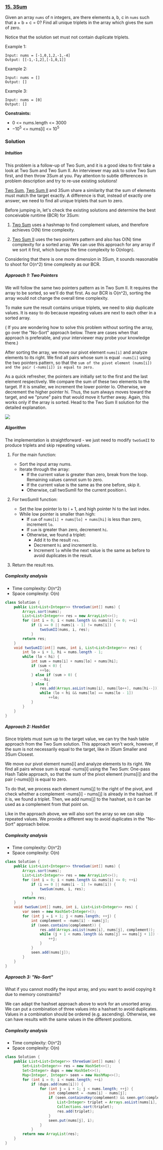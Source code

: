### [15. 3Sum](https://leetcode.com/problems/3sum/)

Given an array `nums` of n integers, are there elements a, b, c in `nums` such that a + b + c = 0? Find all unique triplets in the array which gives the sum of zero.

Notice that the solution set must not contain duplicate triplets.

 

Example 1:
```
Input: nums = [-1,0,1,2,-1,-4]
Output: [[-1,-1,2],[-1,0,1]]
```
Example 2:
```
Input: nums = []
Output: []
```
Example 3:
```
Input: nums = [0]
Output: []
``` 

**Constraints:**

- 0 <= nums.length <= 3000
- $-10^5$ <= nums[i] <= $10^5$

### Solution

##### Intuition
This problem is a follow-up of Two Sum, and it is a good idea to first take a look at Two Sum and Two Sum II. An interviewer may ask to solve Two Sum first, and then throw 3Sum at you. Pay attention to subtle differences in problem description and try to re-use existing solutions!

[Two Sum](./../two_sum.md), [Two Sum II](./../binary_search/two_sum_ii.md) and 3Sum share a similarity that the sum of elements must match the target exactly. A difference is that, instead of exactly one answer, we need to find all unique triplets that sum to zero.

Before jumping in, let's check the existing solutions and determine the best conceivable runtime (BCR) for 3Sum:

1. [Two Sum](./../two_sum.md) uses a hashmap to find complement values, and therefore achieves O(N) time complexity.

2. [Two Sum II](./../binary_search/two_sum_ii.md) uses the two pointers pattern and also has O(N) time complexity for a sorted array. We can use this approach for any array if we sort it first, which bumps the time complexity to O(nlogn).

Considering that there is one more dimension in 3Sum, it sounds reasonable to shoot for O(n^2) time complexity as our BCR.

##### Approach 1: Two Pointers

We will follow the same two pointers pattern as in Two Sum II. It requires the array to be sorted, so we'll do that first. As our BCR is O(n^2), sorting the array would not change the overall time complexity.

To make sure the result contains unique triplets, we need to skip duplicate values. It is easy to do because repeating values are next to each other in a sorted array.

( If you are wondering how to solve this problem without sorting the array, go over the "No-Sort" approach below. There are cases when that approach is preferable, and your interviewer may probe your knowledge there.)

After sorting the array, we move our pivot element `nums[i]` and analyze elements to its right. We find all pairs whose sum is equal `-nums[i]` using the two pointers pattern, so that the `sum of the pivot element (nums[i]) and the pair (-nums[i]) is equal to zero.`

As a quick refresher, the pointers are initially set to the first and the last element respectively. We compare the sum of these two elements to the target. If it is smaller, we increment the lower pointer lo. Otherwise, we decrement the higher pointer hi. Thus, the sum always moves toward the target, and we "prune" pairs that would move it further away. Again, this works only if the array is sorted. Head to the Two Sum II solution for the detailed explanation.


![](./res/3_sum_two_pointer.gif)

##### Algorithm

The implementation is straightforward - we just need to modify `twoSumII` to produce triplets and skip repeating values.

1. For the main function:

   - Sort the input array nums.
   - Iterate through the array:
      - If the current value is greater than zero, break from the loop. Remaining values cannot sum to zero.
      - If the current value is the same as the one before, skip it.
      - Otherwise, call twoSumII for the current position i.
2. For twoSumII function:

   - Set the low pointer lo to i + 1, and high pointer hi to the last index.
   - While low pointer is smaller than high:
      - If `sum` of `nums[i] + nums[lo] + nums[hi]` is less than zero, increment `lo`.
      - If `sum` is greater than zero, decrement `hi`.
      - Otherwise, we found a triplet:
         - Add it to the result `res`.
         - Decrement `hi` and increment lo.
         - Increment `lo` while the next value is the same as before to avoid duplicates in the result.
3. Return the result res.

##### Complexity analysis
- Time complexity: O(n^2)
- Space complexity: O(n)

```java
class Solution {
    public List<List<Integer>> threeSum(int[] nums) {
        Arrays.sort(nums);
        List<List<Integer>> res = new ArrayList<>();
        for (int i = 0; i < nums.length && nums[i] <= 0; ++i)
            if (i == 0 || nums[i - 1] != nums[i]) {
                twoSumII(nums, i, res);
            }
        return res;
    }
    void twoSumII(int[] nums, int i, List<List<Integer>> res) {
        int lo = i + 1, hi = nums.length - 1;
        while (lo < hi) {
            int sum = nums[i] + nums[lo] + nums[hi];
            if (sum < 0) {
                ++lo;
            } else if (sum > 0) {
                --hi;
            } else {
                res.add(Arrays.asList(nums[i], nums[lo++], nums[hi--]));
                while (lo < hi && nums[lo] == nums[lo - 1])
                    ++lo;
            }
        }
    }
}
```

##### Approach 2: HashSet

Since triplets must sum up to the target value, we can try the hash table approach from the Two Sum solution. This approach won't work, however, if the sum is not necessarily equal to the target, like in 3Sum Smaller and 3Sum Closest.

We move our pivot element nums[i] and analyze elements to its right. We find all pairs whose sum is equal -nums[i] using the Two Sum: One-pass Hash Table approach, so that the sum of the pivot element (nums[i]) and the pair (-nums[i]) is equal to zero.

To do that, we process each element nums[j] to the right of the pivot, and check whether a complement -nums[i] - nums[j] is already in the hashset. If it is, we found a triplet. Then, we add nums[j] to the hashset, so it can be used as a complement from that point on.

Like in the approach above, we will also sort the array so we can skip repeated values. We provide a different way to avoid duplicates in the "No-Sort" approach below.

##### Complexity analysis
- Time complexity: O(n^2)
- Space complexity: O(n)

```java
class Solution {
    public List<List<Integer>> threeSum(int[] nums) {
        Arrays.sort(nums);
        List<List<Integer>> res = new ArrayList<>();
        for (int i = 0; i < nums.length && nums[i] <= 0; ++i)
            if (i == 0 || nums[i - 1] != nums[i]) {
                twoSum(nums, i, res);
            }
        return res;
    }
    void twoSum(int[] nums, int i, List<List<Integer>> res) {
        var seen = new HashSet<Integer>();
        for (int j = i + 1; j < nums.length; ++j) {
            int complement = -nums[i] - nums[j];
            if (seen.contains(complement)) {
                res.add(Arrays.asList(nums[i], nums[j], complement));
                while (j + 1 < nums.length && nums[j] == nums[j + 1]) {
                    ++j;
                }
            }
            seen.add(nums[j]);
        }
    }
}
```

##### Approach 3: "No-Sort"
What if you cannot modify the input array, and you want to avoid copying it due to memory constraints?

We can adapt the hashset approach above to work for an unsorted array. We can put a combination of three values into a hashset to avoid duplicates. Values in a combination should be ordered (e.g. ascending). Otherwise, we can have results with the same values in the different positions.

##### Complexity analysis
- Time complexity: O(n^2)
- Space complexity: O(n)

```java
class Solution {
    public List<List<Integer>> threeSum(int[] nums) {
        Set<List<Integer>> res = new HashSet<>();
        Set<Integer> dups = new HashSet<>();
        Map<Integer, Integer> seen = new HashMap<>();
        for (int i = 0; i < nums.length; ++i)
            if (dups.add(nums[i])) {
                for (int j = i + 1; j < nums.length; ++j) {
                    int complement = -nums[i] - nums[j];
                    if (seen.containsKey(complement) && seen.get(complement) == i) {
                        List<Integer> triplet = Arrays.asList(nums[i], nums[j], complement);
                        Collections.sort(triplet);
                        res.add(triplet);
                    }
                    seen.put(nums[j], i);
                }
            }
        return new ArrayList(res);
    }
}
```